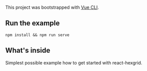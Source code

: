 This project was bootstrapped with [Vue CLI](https://github.com/vuejs/vue-cli).

## Run the example

```shell
npm install && npm run serve
```

## What's inside

Simplest possible example how to get started with react-hexgrid.
